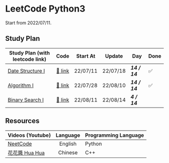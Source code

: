 # LeetCode Python3

Start from 2022/07/11.

## Study Plan

| Study Plan (with leetcode link)                                     |               Code               | Start At | Update   | Day           | Done               |
| ------------------------------------------------------------------- | :------------------------------: | -------- | -------- | ------------- | ------------------ |
| [Date Structure I](https://leetcode.com/study-plan/data-structure/) |      [:link: link](./ds-1/)      | 22/07/11 | 22/07/18 | **_14 / 14_** | :white_check_mark: |
| [Algorithm I](https://leetcode.com/study-plan/algorithm/)           |     [:link: link](./algo-1/)     | 22/07/28 | 22/08/10 | **_14 / 14_** | :white_check_mark: |
| [Binary Search I](https://leetcode.com/study-plan/binary-search/)   | [:link: link](./binarysearch-1/) | 22/08/11 | 22/08/14 | **_4 / 14_**  |                    |

## Resources

| Videos (Youtube)                                           | Language | Programming Language |
| ---------------------------------------------------------- | :------: | -------------------- |
| [NeetCode](https://www.youtube.com/c/NeetCode)             | English  | Python               |
| [花花醬 Hua Hua](https://www.youtube.com/c/HuaHuaLeetCode) | Chinese  | C++                  |
